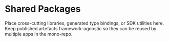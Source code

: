 # Shared Packages

Place cross-cutting libraries, generated type bindings, or SDK utilities here. Keep published artefacts framework-agnostic so they can be reused by multiple apps in the mono-repo.
